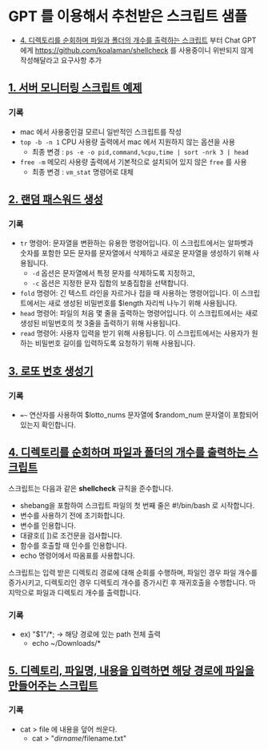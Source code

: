 # GPT 를 이용해서 추천받은 스크립트 샘플
- [4. 디렉토리를 순회하며 파일과 폴더의 개수를 출력하는 스크립트](#4-디렉토리를-순회하며-파일과-폴더의-개수를-출력하는-스크립트) 부터 Chat GPT 에게 https://github.com/koalaman/shellcheck 를 사용중이니 위반되지 않게 작성해달라고 요구사항 추가

## [1. 서버 모니터링 스크립트 예제](server-monitoring.sh)

### 기록
- mac 에서 사용중인걸 모르니 일반적인 스크립트를 작성
- `top -b -n 1` CPU 사용량 출력에서 mac 에서 지원하지 않는 옵션을 사용
    - 최종 변경 : `ps -e -o pid,command,%cpu,time | sort -nrk 3 | head`
- `free -m` 메모리 사용량 출력에서 기본적으로 설치되어 있지 않은 `free` 를 사용
    - 최종 변경 : `vm_stat` 명령어로 대체

## [2. 랜덤 패스워드 생성](generate-random-password.sh)

### 기록
- `tr` 명령어: 문자열을 변환하는 유용한 명령어입니다. 이 스크립트에서는 알파벳과 숫자를 포함한 모든 문자를 문자열에서 삭제하고 새로운 문자열을 생성하기 위해 사용됩니다.
    - `-d` 옵션은 문자열에서 특정 문자를 삭제하도록 지정하고, 
    - `-c` 옵션은 지정한 문자 집합의 보충집합을 선택합니다.
- `fold` 명령어: 긴 텍스트 라인을 자르거나 접을 때 사용하는 명령어입니다. 이 스크립트에서는 새로 생성된 비밀번호를 $length 자리씩 나누기 위해 사용됩니다.
- `head` 명령어: 파일의 처음 몇 줄을 출력하는 명령어입니다. 이 스크립트에서는 새로 생성된 비밀번호의 첫 3줄을 출력하기 위해 사용됩니다.
- `read` 명령어: 사용자 입력을 받기 위해 사용됩니다. 이 스크립트에서는 사용자가 원하는 비밀번호 길이를 입력하도록 요청하기 위해 사용됩니다.

## [3. 로또 번호 생성기](generate-lotto.sh)

### 기록
- `=~` 연산자를 사용하여 $lotto_nums 문자열에 $random_num 문자열이 포함되어 있는지 확인합니다. 

## [4. 디렉토리를 순회하며 파일과 폴더의 개수를 출력하는 스크립트](find-directory.sh)
스크립트는 다음과 같은 **shellcheck** 규칙을 준수합니다.

- shebang을 포함하여 스크립트 파일의 첫 번째 줄은 #!/bin/bash 로 시작합니다.
- 변수를 사용하기 전에 초기화합니다.
- 변수를 인용합니다.
- 대괄호([ ])로 조건문을 검사합니다.
- 함수를 호출할 때 인수를 인용합니다.
- echo 명령어에서 따옴표를 사용합니다.

스크립트는 입력 받은 디렉토리 경로에 대해 순회를 수행하며, 파일인 경우 파일 개수를 증가시키고, 
디렉토리인 경우 디렉토리 개수를 증가시킨 후 재귀호출을 수행합니다. 
마지막으로 파일과 디렉토리 개수를 출력합니다.

### 기록
- ex) "$1"/*; -> 해당 경로에 있는 path 전체 출력
    - echo ~/Downloads/*


## [5. 디렉토리, 파일명, 내용을 입력하면 해당 경로에 파일을 만들어주는 스크립트](write-file-directory.sh)

### 기록
- cat > file 에 내용을 덮어 씌운다.
    - cat > "$dirname/$filename.txt" 